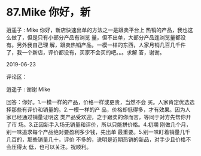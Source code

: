 # 87.Mike 你好，新

逍遥子 : Mike 你好，新店快速出单的方法之一是跟卖平台上 热销的产品，我也这么做了，但是只有小部分产品有浏览 量，但不出单，大部分产品连浏览量都没有。另外我自己理 解，跟卖热销产品，一模一样的东西，人家月销几百几千件 了，我一个新店，评价都没有，买家不会买的吧。。。求解 答，谢谢。

2019-06-23

评论区：

逍遥子 : 谢谢 Mike

回答：你好。1.一模一样的产品，价格一样或更贵，当然不会 买。人家肯定优选选择那些有评价和销量的。2.一模一样的产 品，价格却低得多，才有效果。因为人家已经通过销量证明这 类产品受欢迎，之于跟卖的你而言，等同于对方先帮你开了市 场。3.正因新手入场无销量和评价，所以只能拼价格。4.初期 刚做几个月，别一味追求每个产品绝对要盈利多少钱，先出单 最重要。5.别一味盯着销量几千几百的，那些销量几十，评价 不多的，说明是近期热销的新品，对手少且价格不会压得太 低，也可以关注。祝顺利。